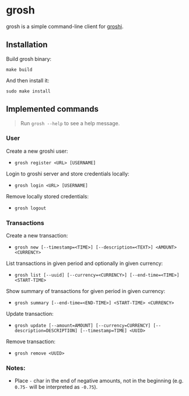 # grosh
grosh is a simple command-line client for [groshi](https://github.com/groshi-project).

## Installation
Build grosh binary:
```shell
make build
```

And then install it:
```shell
sudo make install
```

## Implemented commands
> Run `grosh --help` to see a help message.

### User
Create a new groshi user:
* `grosh register <URL> [USERNAME]`

Login to groshi server and store credentials locally:
* `grosh login <URL> [USERNAME]` 

Remove locally stored credentials:
* `grosh logout` 

### Transactions
Create a new transaction:
* `grosh new [--timestamp=<TIME>] [--description=<TEXT>] <AMOUNT> <CURRENCY>`

List transactions in given period and optionally in given currency:
* `grosh list [--uuid] [--currency=<CURRENCY>] [--end-time=<TIME>] <START-TIME>` 

Show summary of transactions for given period in given currency:
* `grosh summary [--end-time=<END-TIME>] <START-TIME> <CURRENCY>`

Update transaction:
* `grosh update [--amount=AMOUNT] [--currency=CURRENCY] [--description=DESCRIPTION] [--timestamp=TIME] <UUID>` 

Remove transaction:
* `grosh remove <UUID>` 

### Notes:
* Place `-` char in the end of negative amounts, not in the beginning (e.g. `0.75-` will be interpreted as `-0.75`).